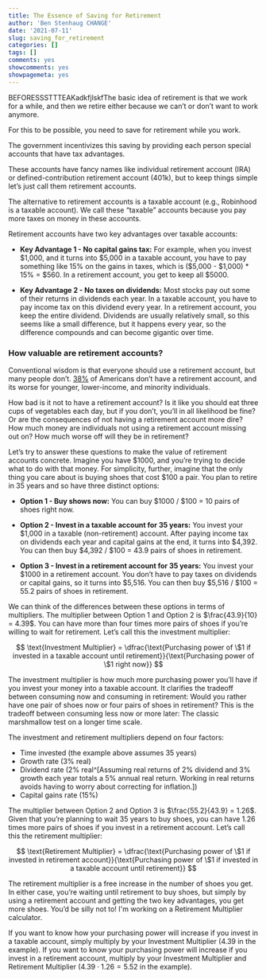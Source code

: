 ```yaml
---
title: The Essence of Saving for Retirement
author: 'Ben Stenhaug CHANGE'
date: '2021-07-11'
slug: saving_for_retirement
categories: []
tags: []
comments: yes
showcomments: yes
showpagemeta: yes
---
```


BEFORESSSTTTEAKadkfjlskfThe basic idea of retirement is that we work for a while, and then we retire either because we can’t or don’t want to work anymore. 

For this to be possible, you need to save for retirement while you work.

The government incentivizes this saving by providing each person special accounts that have tax advantages.

These accounts have fancy names like individual retirement account (IRA) or defined-contribution retirement account (401k), but to keep things simple let’s just call them retirement accounts. 

The alternative to retirement accounts is a taxable account (e.g., Robinhood is a taxable account). We call these “taxable” accounts because you pay more taxes on money in these accounts.

Retirement accounts have two key advantages over taxable accounts:

- **Key Advantage 1 - No capital gains tax:** For example, when you invest \$1,000, and it turns into \$5,000 in a taxable account, you have to pay something like 15% on the gains in taxes, which is (\$5,000 - \$1,000) * 15% = \$560. In a retirement account, you get to keep all \$5000.

- **Key Advantage 2 - No taxes on dividends:** Most stocks pay out some of their returns in dividends each year. In a taxable account, you have to pay income tax on this dividend every year. In a retirement account, you keep the entire dividend. Dividends are usually relatively small, so this seems like a small difference, but it happens every year, so the difference compounds and can become gigantic over time.

### How valuable are retirement accounts?

Conventional wisdom is that everyone should use a retirement account, but many people don’t. [38%](https://www.sec.gov/spotlight/fixed-income-advisory-committee/finra-investor-education-foundation-investor-households-fimsa-040918.pdf) of Americans don’t have a retirement account, and its worse for younger, lower-income, and minority individuals. 

How bad is it not to have a retirement account? Is it like you should eat three cups of vegetables each day, but if you don’t, you’ll in all likelihood be fine? Or are the consequences of not having a retirement account more dire? How much money are individuals not using a retirement account missing out on? How much worse off will they be in retirement?

Let’s try to answer these questions to make the value of retirement accounts concrete. Imagine you have \$1000, and you’re trying to decide what to do with that money. For simplicity, further, imagine that the only thing you care about is buying shoes that cost \$100 a pair. You plan to retire in 35 years and so have three distinct options:

- **Option 1 - Buy shows now:** You can buy \$1000 / \$100 = 10 pairs of shoes right now.

- **Option 2 - Invest in a taxable account for 35 years:** You invest your \$1,000 in a taxable (non-retirement) account. After paying income tax on dividends each year and capital gains at the end, it turns into \$4,392. You can then buy \$4,392 / \$100 = 43.9 pairs of shoes in retirement. 

- **Option 3 -  Invest in a retirement account for 35 years:** You invest your \$1000 in a retirement account. You don’t have to pay taxes on dividends or capital gains, so it turns into \$5,516. You can then buy \$5,516 / \$100 = 55.2 pairs of shoes in retirement.

We can think of the differences between these options in terms of multipliers. The multiplier between Option 1 and Option 2 is $\frac{43.9}{10} = 4.39$. You can have more than four times more pairs of shoes if you’re willing to wait for retirement. Let’s call this the investment multiplier:

$$
\text{Investment Multiplier} = \dfrac{\text{Purchasing power of \$1 if invested in a taxable account until retirement}}{\text{Purchasing power of \$1 right now}}
$$

The investment multiplier is how much more purchasing power you’ll have if you invest your money into a taxable account. It clarifies the tradeoff between consuming now and consuming in retirement: Would you rather have one pair of shoes now or four pairs of shoes in retirement? This is the tradeoff between consuming less now or more later: The classic marshmallow test on a longer time scale.

The investment and retirement multipliers depend on four factors:

- Time invested (the example above assumes 35 years)
- Growth rate (3% real)
- Dividend rate (2% real^[Assuming real returns of 2% dividend and 3% growth each year totals a 5% annual real return. Working in real returns avoids having to worry about correcting for inflation.])
- Capital gains rate (15%)

The multiplier between Option 2 and Option 3 is $\frac{55.2}{43.9} = 1.26$. Given that you’re planning to wait 35 years to buy shoes, you can have 1.26 times more pairs of shoes if you invest in a retirement account. Let’s call this the retirement multiplier:

$$
\text{Retirement Multiplier} = \dfrac{\text{Purchasing power of \$1 if invested in retirement account}}{\text{Purchasing power of \$1 if invested in a taxable account until retirement}}
$$

The retirement multiplier is a free increase in the number of shoes you get. In either case, you’re waiting until retirement to buy shoes, but simply by using a retirement account and getting the two key advantages, you get more shoes. You’d be silly not to! I'm working on a Retirement Multiplier calculator.

If you want to know how your purchasing power will increase if you invest in a taxable account, simply multiply by your Investment Multiplier (4.39 in the example). If you want to know your purchasing power will increase if you invest in a retirement account, multiply by your Investment Multiplier and Retirement Multiplier ($4.39 \cdot 1.26 = 5.52$ in the example).

